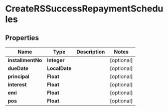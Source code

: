 

# CreateRSSuccessRepaymentSchedules


## Properties

Name | Type | Description | Notes
------------ | ------------- | ------------- | -------------
**installmentNo** | **Integer** |  |  [optional]
**dueDate** | **LocalDate** |  |  [optional]
**principal** | **Float** |  |  [optional]
**interest** | **Float** |  |  [optional]
**emi** | **Float** |  |  [optional]
**pos** | **Float** |  |  [optional]



